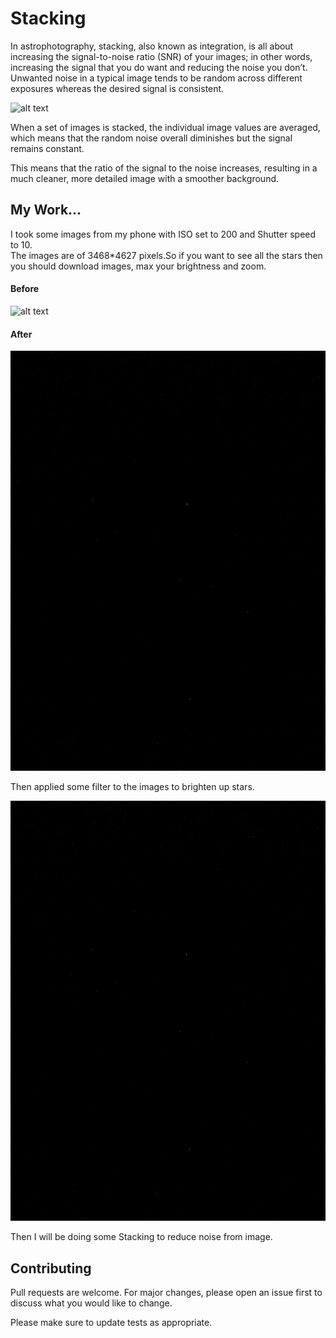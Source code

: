 # Stacking

In astrophotography, stacking, also known as integration, is all about increasing the signal-to-noise ratio (SNR) of your images; in other words, increasing the signal that you do want and reducing the noise you don’t.
Unwanted noise in a typical image tends to be random across different exposures whereas the desired signal is consistent.

![alt text](https://kevinrfrancis.com/wp-content/uploads/2019/11/M31_Andromeda-Galaxy_noisecomparison_web.jpg)

When a set of images is stacked, the individual image values are averaged, which means that the random noise overall diminishes but the signal remains constant.

This means that the ratio of the signal to the noise increases, resulting in a much cleaner, more detailed image with a smoother background.

## My Work...

I took some images from my phone with ISO set to 200 and Shutter speed to 10.\
The images are of 3468*4627 pixels.So if you want to see all the stars then you should download images, max your brightness and zoom.

#### Before

![alt text](https://github.com/JaskiratSudan/star-image-stacking/blob/main/images/star0.jpg?raw=true)

#### After

![alt text](https://github.com/JaskiratSudan/star-image-stacking/blob/main/images/gray-star0.png?raw=true)

Then applied some filter to the images to brighten up stars.

![alt text](https://github.com/JaskiratSudan/star-image-stacking/blob/main/images/final.png?raw=true)

Then I will be doing some Stacking to reduce noise from image.

## Contributing
Pull requests are welcome. For major changes, please open an issue first to discuss what you would like to change.

Please make sure to update tests as appropriate.
